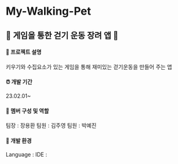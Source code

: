 # My-Walking-Pet
## 🚶 게임을 통한 걷기 운동 장려 앱 :walking:
#### 📱 프로젝트 설명
  키우기와 수집요소가 있는 게임을 통해 재미있는 걷기운동을 만들어 주는 앱
#### ⏰ 개발 기간
  23.02.01~
#### 👥 멤버 구성 및 역할
  팀장 : 장용환
  팀원 : 김주영
  팀원 : 박예진
#### 🧰 개발 환경
  Language : 
  IDE : 
